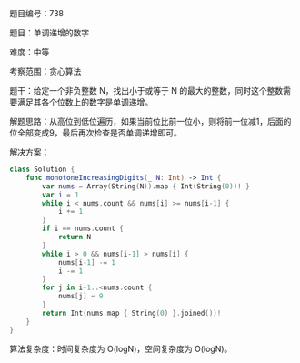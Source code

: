 题目编号：738

题目：单调递增的数字

难度：中等

考察范围：贪心算法

题干：给定一个非负整数 N，找出小于或等于 N 的最大的整数，同时这个整数需要满足其各个位数上的数字是单调递增。

解题思路：从高位到低位遍历，如果当前位比前一位小，则将前一位减1，后面的位全部变成9，最后再次检查是否单调递增即可。

解决方案：

```swift
class Solution {
    func monotoneIncreasingDigits(_ N: Int) -> Int {
        var nums = Array(String(N)).map { Int(String(0))! }
        var i = 1
        while i < nums.count && nums[i] >= nums[i-1] {
            i += 1
        }
        if i == nums.count {
            return N
        }
        while i > 0 && nums[i-1] > nums[i] {
            nums[i-1] -= 1
            i -= 1
        }
        for j in i+1..<nums.count {
            nums[j] = 9
        }
        return Int(nums.map { String(0) }.joined())!
    }
}
```

算法复杂度：时间复杂度为 O(logN)，空间复杂度为 O(logN)。